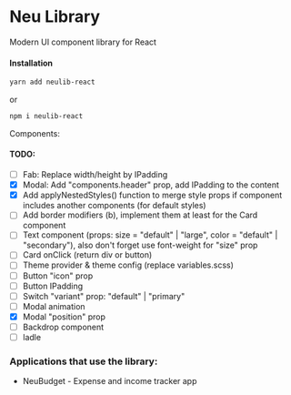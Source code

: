 # Neu Library

Modern UI component library for React

#### Installation

```bash
yarn add neulib-react
```

or

```bash
npm i neulib-react
```

Components:

#### TODO:

- [ ] Fab: Replace width/height by IPadding
- [x] Modal: Add "components.header" prop, add IPadding to the content
- [x] Add applyNestedStyles() function to merge style props if component includes another components (for default styles)
- [ ] Add border modifiers (b), implement them at least for the Card component
- [ ] Text component (props: size = "default" | "large", color = "default" | "secondary"), also don't forget use font-weight for "size" prop
- [ ] Card onClick (return div or button)
- [ ] Theme provider & theme config (replace variables.scss)
- [ ] Button "icon" prop
- [ ] Button IPadding
- [ ] Switch "variant" prop: "default" | "primary"
- [ ] Modal animation
- [x] Modal "position" prop
- [ ] Backdrop component
- [ ] ladle

### Applications that use the library:

- NeuBudget - Expense and income tracker app
